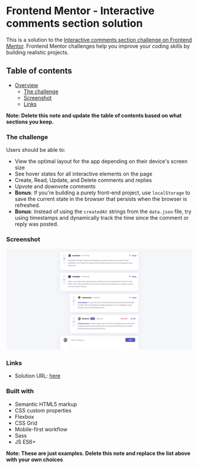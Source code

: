 # Frontend Mentor - Interactive comments section solution

This is a solution to the [Interactive comments section challenge on Frontend Mentor](https://www.frontendmentor.io/challenges/interactive-comments-section-iG1RugEG9). Frontend Mentor challenges help you improve your coding skills by building realistic projects.

## Table of contents

-  [Overview](#overview)
   -  [The challenge](#the-challenge)
   -  [Screenshot](#screenshot)
   -  [Links](#links)

**Note: Delete this note and update the table of contents based on what sections you keep.**

### The challenge

Users should be able to:

-  View the optimal layout for the app depending on their device's screen size
-  See hover states for all interactive elements on the page
-  Create, Read, Update, and Delete comments and replies
-  Upvote and downvote comments
-  **Bonus**: If you're building a purely front-end project, use `localStorage` to save the current state in the browser that persists when the browser is refreshed.
-  **Bonus**: Instead of using the `createdAt` strings from the `data.json` file, try using timestamps and dynamically track the time since the comment or reply was posted.

### Screenshot

![](./screenshot.png)

### Links

-  Solution URL: [here](https://github.com/mm6677890/Frontend-Mentor-Challenges/tree/master/interactive-comments-section#links)

### Built with

-  Semantic HTML5 markup
-  CSS custom properties
-  Flexbox
-  CSS Grid
-  Mobile-first workflow
-  Sass
-  JS ES6+

**Note: These are just examples. Delete this note and replace the list above with your own choices**

